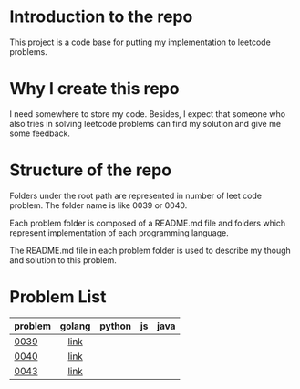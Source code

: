 # Introduction to the repo
This project is a code base for putting my implementation to leetcode problems.

# Why I create this repo
I need somewhere to store my code. Besides, I expect that someone who also tries in solving leetcode problems can find my solution and give me some feedback.

# Structure of the repo
Folders under the root path are represented in number of leet code problem. The folder name is like 0039 or 0040. 

Each problem folder is composed of a README.md file and folders which represent implementation of each programming language.

The README.md file in each problem folder is used to describe my though and solution to this problem.

# Problem List
problem           | golang  | python | js | java
--------------|:-----:|-----:| ----:|------------------------
[0039](https://leetcode.com/problems/combination-sum/) | [link](https://github.com/KenerChang/leetcode/tree/master/0039/golang) | | |
[0040](https://leetcode.com/problems/combination-sum-ii/) | [link](https://github.com/KenerChang/leetcode/tree/master/0040/golang) | | |
[0043](https://leetcode.com/problems/multiply-strings/) | [link](https://github.com/KenerChang/leetcode/tree/master/0043/golang) | | |




